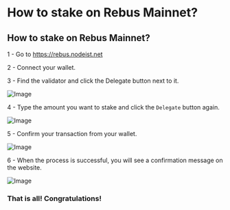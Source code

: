 # How to stake on Rebus Mainnet?

## How to stake on Rebus Mainnet?

1 - Go to https://rebus.nodeist.net

2 - Connect your wallet.

3 - Find the validator and click the Delegate button next to it.

![Image](https://i.hizliresim.com/tlj4syt.png)

4 - Type the amount you want to stake and click the `Delegate` button again.

![Image](https://i.hizliresim.com/p051gbk.png)

5 - Confirm your transaction from your wallet.

![Image](https://i.hizliresim.com/3z70azi.png)

6 - When the process is successful, you will see a confirmation message on the website.

![Image](https://i.hizliresim.com/n0gsalh.png)

### That is all! Congratulations!
